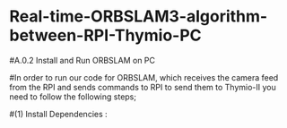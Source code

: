 # Real-time-ORBSLAM3-algorithm-between-RPI-Thymio-PC
#A.0.2 Install and Run ORBSLAM on PC

#In order to run our code for ORBSLAM, which receives the camera feed from the RPI and sends commands to RPI to send them to Thymio-II you need to follow the following steps;

#(1) Install Dependencies :

